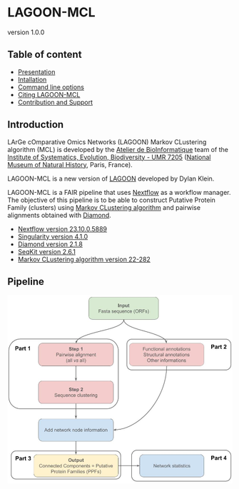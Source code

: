 # LAGOON-MCL

version 1.0.0

## Table of content

* [Presentation](index.md)
* [Intallation](installation.md)
* [Command line options](command.md)
* [Citing LAGOON-MCL](citation.md)
* [Contribution and Support](contact.md)

## Introduction

LArGe cOmparative Omics Networks (LAGOON) Markov CLustering algorithm (MCL) is developed by the [Atelier de BioInformatique](https://bioinfo.mnhn.fr/abi/presentation.EN.html) team of the [Institute of Systematics, Evolution, Biodiversity - UMR 7205](https://isyeb.mnhn.fr/en) ([National Museum of Natural History](https://www.mnhn.fr/en), Paris, France).

LAGOON-MCL is a new version of [LAGOON](https://github.com/Dylkln/LAGOON.git) developed by Dylan Klein.

LAGOON-MCL is a FAIR pipeline that uses [Nextflow](https://www.nextflow.io/) as a workflow manager. The objective of this pipeline is to be able to construct Putative Protein Family (clusters) using [Markov CLustering algorithm](https://github.com/micans/mcl) and pairwise alignments obtained with [Diamond](https://github.com/bbuchfink/diamond).

* [Nextflow version 23.10.0.5889](https://www.nextflow.io/docs/latest/index.html)
* [Singularity version 4.1.0](https://docs.sylabs.io/guides/4.1/user-guide/)
* [Diamond version 2.1.8](https://github.com/bbuchfink/diamond/wiki?)
* [SeqKit version 2.6.1](https://bioinf.shenwei.me/seqkit/)
* [Markov CLustering algorithm version 22-282](https://github.com/micans/mcl)

## Pipeline

![pipeline](images/pipeline.jpg)
